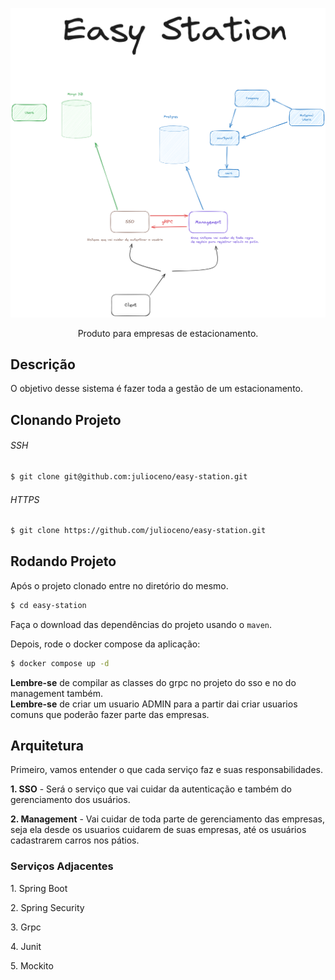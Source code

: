 <p align="center">
  <img src="./assets/architeture.png" alt="Easy Station" />
</p>
<p align="center">Produto para empresas de estacionamento.</p>

## Descrição
O objetivo desse sistema é fazer toda a gestão de um estacionamento.

## Clonando Projeto

###### SSH

```bash
$ git clone git@github.com:julioceno/easy-station.git
```

###### HTTPS

```bash
$ git clone https://github.com/julioceno/easy-station.git
```

## Rodando Projeto

Após o projeto clonado entre no diretório do mesmo.

```bash
$ cd easy-station
```

Faça o download das dependências do projeto usando o `maven`.

Depois, rode o docker compose da aplicação:

```bash
$ docker compose up -d
```


**Lembre-se** de compilar as classes do grpc no projeto do sso e no do management também. 
</br>
**Lembre-se** de criar um usuario ADMIN para a partir dai criar usuarios comuns que poderão fazer parte das empresas.

## Arquitetura


Primeiro, vamos entender o que cada serviço faz e suas responsabilidades.

<p>
  <b>1. SSO</b> - Será o serviço que vai cuidar da autenticação e também do gerenciamento dos usuários.
</p>

<p>
  <b>2. Management</b> - Vai cuidar de toda parte de gerenciamento das empresas, seja ela desde os usuarios cuidarem de suas empresas, até os usuários cadastrarem carros nos pátios.
</p>

### Serviços Adjacentes


<p>
  1. Spring Boot
</p>
<p>
  2. Spring Security
</p>
<p>
  3. Grpc
</p>
<p>
  4. Junit
</p>
<p>
  5. Mockito
</p>
